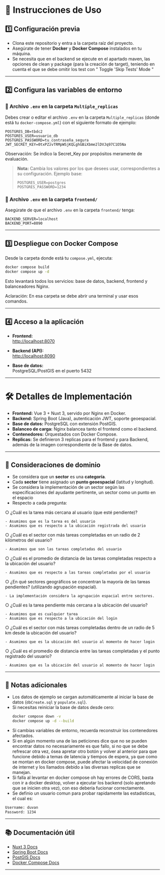# 🚀 Instrucciones de Uso

## 1️⃣ Configuración previa

- Clona este repositorio y entra a la carpeta raíz del proyecto.
- Asegúrate de tener **Docker** y **Docker Compose** instalados en tu máquina.
- Se necesita que en el backend se ejecute en el apartado maven, las opciones de clean y package (para la creación de target), teniendo en cuenta el que se debe omitir los test con " Toggle 'Skip Tests' Mode "

---

## 2️⃣ Configura las variables de entorno

### 📁 Archivo `.env` en la carpeta `Multiple_replicas`

Debes crear o editar el archivo `.env` en la carpeta `Multiple_replicas` (donde está tu `docker-compose.yml`) con el siguiente formato de ejemplo:

```env
POSTGRES_DB=tbdc2
POSTGRES_USER=usuario_db
POSTGRES_PASSWORD=tu_contraseña_segura
JWT_SECRET_KEY=0txPZzvTRMpWSjKQLghGBiXbme2lDVJq97C1O5Na
```
Observación: Se indico la Secret_Key por propósitos meramente de evaluación.

> **Nota:** Cambia los valores por los que desees usar, correspondientes a su configuración.
> Ejemplo base:
> ```
> POSTGRES_USER=postgres
> POSTGRES_PASSWORD=1234
> ```

### 📁 Archivo `.env` en la carpeta `frontend/`

Asegúrate de que el archivo `.env` en la carpeta `frontend/` tenga:

```env
BACKEND_SERVER=localhost
BACKEND_PORT=8090
```

---

## 3️⃣ Despliegue con Docker Compose

Desde la carpeta donde está tu `compose.yml`, ejecuta:

```sh
docker compose build
docker compose up -d
```

Esto levantará todos los servicios: base de datos, backend, frontend y balanceadores Nginx.

Aclaración: En esa carpeta se debe abrir una terminal y usar esos comandos.

---

## 4️⃣ Acceso a la aplicación

- **Frontend:**  
  [http://localhost:8070](http://localhost:8070)

- **Backend (API):**  
  [http://localhost:8090](http://localhost:8090)

- **Base de datos:**  
  PostgreSQL/PostGIS en el puerto 5432

---

# 🛠️ Detalles de Implementación

- **Frontend:** Vue 3 + Nuxt 3, servido por Nginx en Docker.
- **Backend:** Spring Boot (Java), autenticación JWT, soporte geoespacial.
- **Base de datos:** PostgreSQL con extensión PostGIS.
- **Balanceo de carga:** Nginx balancea tanto el frontend como el backend.
- **Contenedores:** Orquestados con Docker Compose.
- **Replicas:** Se definieron 3 replicas para el frontend y para Backend, además de la imagen correspondiente de la Base de datos.

---

## 📌 Consideraciones de dominio

- Se considera que un **sector** es una **categoría**.
- Cada **sector** tiene asignado un **punto geoespacial** (latitud y longitud).
- Se considera la implementación de un sector según las especificaciones del ayudante pertinente, un sector como un punto en el espacio
- Respecto a cada pregunta:

○ ¿Cuál es la tarea más cercana al usuario (que esté pendiente)?
    
	- Asumimos que es la tarea es del usuario
	- Asumimos que es respecto a la ubicación registrada del usuario

○ ¿Cuál es el sector con más tareas completadas en un radio de 2 kilómetros
del usuario?
    
	- Asumimos que son las tareas completadas del usuario

○ ¿Cuál es el promedio de distancia de las tareas completadas respecto a la
ubicación del usuario?
    
	- Asumimos que es respecto a las tareas completadas por el usuario

○ ¿En qué sectores geográficos se concentran la mayoría de las tareas
pendientes? (utilizando agrupación espacial).
        
	- La implementación considera la agrupación espacial entre sectores.

○ ¿Cuál es la tarea pendiente más cercana a la ubicación del usuario?
    
	- Asumimos que es cualquier tarea
	- Asumimos que es respecto a la ubicación del login

○ ¿Cuál es el sector con más tareas completadas dentro de un radio de 5 km
desde la ubicación del usuario?
    
	- Asumimos que es la ubicación del usuario al momento de hacer login

○ ¿Cuál es el promedio de distancia entre las tareas completadas y el punto
registrado del usuario?
    
	- Asumimos que es la ubicación del usuario al momento de hacer login


---

## 🔄 Notas adicionales

- Los datos de ejemplo se cargan automáticamente al iniciar la base de datos (`dbCreate.sql` y `populate.sql`).
- Si necesitas reiniciar la base de datos desde cero:
  ```sh
  docker compose down -v
  docker compose up -d --build
  ```
- Si cambias variables de entorno, recuerda reconstruir los contenedores afectados.
- Si en algún momento una de las peticiones dice que no se pueden encontrar datos no necesariamente es que fallo, si no que se debe refrescar otra vez, ósea apretar otro botón y volver al anterior para que funcione debido a temas de latencia y tiempos de espera, ya que como se montan en docker compose, puede afectar la velocidad de conexión de internet y los llamados debido a las diversas replicas que se manejan.
- Si falla al levantar en docker compose oh hay errores de CORS, basta con ir a docker desktop, volver a ejecutar los backend (solo apretando que se inicien otra vez), con eso debería fucionar correctamente.
- Se definio un usuario comun para probar rapidamente las estadisticas, el cual es:
```sh
Username: duvan
Password: 1234
```
---

## 📚 Documentación útil

- [Nuxt 3 Docs](https://nuxt.com/docs)
- [Spring Boot Docs](https://spring.io/projects/spring-boot)
- [PostGIS Docs](https://postgis.net/documentation/)
- [Docker Compose Docs](https://docs.docker.com/compose/)

---
